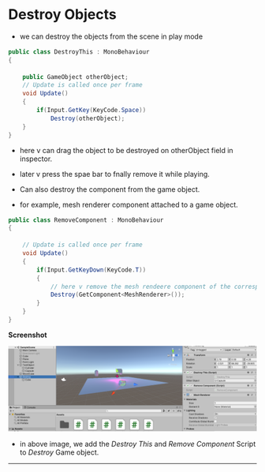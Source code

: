 # Destroy Objects 

- we can destroy the objects from the scene in play mode

```C#
public class DestroyThis : MonoBehaviour
{

    public GameObject otherObject;
    // Update is called once per frame
    void Update()
    {
        if(Input.GetKey(KeyCode.Space))
            Destroy(otherObject);
    }
}
```

- here v can drag the object to be destroyed on otherObject field in inspector.
- later v press the spae bar to fnally remove it while playing.

- Can also destroy the component from the game object.
- for example, mesh renderer component attached to a game object.


```C#
public class RemoveComponent : MonoBehaviour
{

    // Update is called once per frame
    void Update()
    {
        if(Input.GetKeyDown(KeyCode.T))
        {
            // here v remove the mesh rendeere component of the corresponding game object on pressing t.
            Destroy(GetComponent<MeshRenderer>());
        }
    } 
}

```

**Screenshot**

![image](./screenshots/destroy.png 'image')

- in above image, we add the *Destroy This* and *Remove Component* Script to *Destroy* Game object.

---
